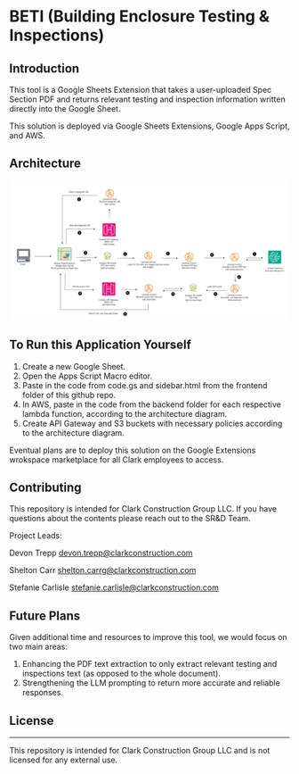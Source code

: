 # BETI (Building Enclosure Testing & Inspections)

## Introduction

This tool is a Google Sheets Extension that takes a user-uploaded Spec Section PDF and returns relevant testing and inspection information written directly into the Google Sheet.

This solution is deployed via Google Sheets Extensions, Google Apps Script, and AWS.

## Architecture

![Architecture](architecture.png "Architecture")


## To Run this Application Yourself

1. Create a new Google Sheet.
2. Open the Apps Script Macro editor.
3. Paste in the code from code.gs and sidebar.html from the frontend folder of this github repo.
4. In AWS, paste in the code from the backend folder for each respective lambda function, according to the architecture diagram.
5. Create API Gateway and S3 buckets with necessary policies according to the architecture diagram.

Eventual plans are to deploy this solution on the Google Extensions wrokspace marketplace for all Clark employees to access.

## Contributing

This repository is intended for Clark Construction Group LLC. If you have questions about the contents please reach out to the SR&D Team.

Project Leads:

Devon Trepp devon.trepp@clarkconstruction.com

Shelton Carr shelton.carrg@clarkconstruction.com

Stefanie Carlisle stefanie.carlisle@clarkconstruction.com

## Future Plans

Given additional time and resources to improve this tool, we would focus on two main areas:
1. Enhancing the PDF text extraction to only extract relevant testing and inspections text (as opposed to the whole document).
2. Strengthening the LLM prompting to return more accurate and reliable responses.

## License

---
This repository is intended for Clark Construction Group LLC and is not licensed for any external use.
